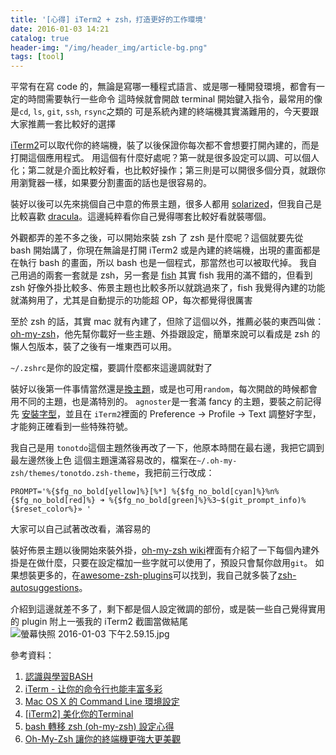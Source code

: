 ```yaml
---
title: '[心得] iTerm2 + zsh，打造更好的工作環境'
date: 2016-01-03 14:21
catalog: true
header-img: "/img/header_img/article-bg.png"
tags: [tool]
---
```

平常有在寫 code 的，無論是寫哪一種程式語言、或是哪一種開發環境，都會有一定的時間需要執行一些命令
這時候就會開啟 terminal 開始鍵入指令，最常用的像是`cd`, `ls`, `git`, `ssh`, `rsync`之類的
可是系統內建的終端機其實滿難用的，今天要跟大家推薦一套比較好的選擇

[iTerm2](https://www.iterm2.com/)可以取代你的終端機，裝了以後保證你每次都不會想要打開內建的，而是打開這個應用程式。
用這個有什麼好處呢？第一就是很多設定可以調、可以個人化；第二就是介面比較好看，也比較好操作；第三則是可以開很多個分頁，就跟你用瀏覽器一樣，如果要分割畫面的話也是很容易的。

裝好以後可以先來挑個自己中意的佈景主題，很多人都用 [solarized](http://ethanschoonover.com/solarized)，但我自己是比較喜歡 [dracula](https://zenorocha.github.io/dracula-theme/iterm/)。這邊純粹看你自己覺得哪套比較好看就裝哪個。

外觀都弄的差不多之後，可以開始來裝 zsh 了
zsh 是什麼呢？這個就要先從 bash 開始講了，你現在無論是打開 iTerm2 或是內建的終端機，出現的畫面都是在執行 bash 的畫面，所以 bash 也是一個程式，那當然也可以被取代掉。
我自己用過的兩套一套就是 zsh，另一套是 [fish](http://fishshell.com/)
其實 fish 我用的滿不錯的，但看到 zsh 好像外掛比較多、佈景主題也比較多所以就跳過來了，fish 我覺得內建的功能就滿夠用了，尤其是自動提示的功能超 OP，每次都覺得很厲害

至於 zsh 的話，其實 mac 就有內建了，但除了這個以外，推薦必裝的東西叫做：[oh-my-zsh](https://github.com/robbyrussell/oh-my-zsh)，他先幫你載好一些主題、外掛跟設定，簡單來說可以看成是 zsh 的懶人包版本，裝了之後有一堆東西可以用。

`~/.zshrc`是你的設定檔，要調什麼都來這邊調就對了

裝好以後第一件事情當然還是[換主題](https://github.com/robbyrussell/oh-my-zsh/wiki/themes)，或是也可用`random`，每次開啟的時候都會用不同的主題，也是滿特別的。
`agnoster`是一套滿 fancy 的主題，要裝之前記得先 [安裝字型](https://github.com/powerline/fonts)，並且在 `iTerm2`裡面的 Preference -> Profile -> Text 調整好字型，才能夠正確看到一些特殊符號。

我自己是用 `tonotdo`這個主題然後再改了一下，他原本時間在最右邊，我把它調到最左邊然後上色
這個主題還滿容易改的，檔案在`~/.oh-my-zsh/themes/tonotdo.zsh-theme`，我把前三行改成：
```
PROMPT='%{$fg_no_bold[yellow]%}[%*] %{$fg_no_bold[cyan]%}%n%{$fg_no_bold[red]%} ➜ %{$fg_no_bold[green]%}%3~$(git_prompt_info)%{$reset_color%}» '
```
大家可以自己試著改改看，滿容易的

裝好佈景主題以後開始來裝外掛，[oh-my-zsh wiki](https://github.com/robbyrussell/oh-my-zsh/wiki/Plugins)裡面有介紹了一下每個內建外掛是在做什麼，只要在設定檔加一些字就可以使用了，預設只會幫你啟用`git`。
如果想裝更多的，在[awesome-zsh-plugins](https://github.com/unixorn/awesome-zsh-plugins)可以找到，我自己就多裝了[zsh-autosuggestions](https://github.com/tarruda/zsh-autosuggestions)。

介紹到這邊就差不多了，剩下都是個人設定微調的部份，或是裝一些自己覺得實用的 plugin
附上一張我的 iTerm2 截圖當做結尾
![螢幕快照 2016-01-03 下午2.59.15.jpg](http://user-image.logdown.io/user/7013/blog/6977/post/402147/fEGlo1qnSLOxyKl8Lcv0_%E8%9E%A2%E5%B9%95%E5%BF%AB%E7%85%A7%202016-01-03%20%E4%B8%8B%E5%8D%882.59.15.jpg)



參考資料：
1. [認識與學習BASH](http://linux.vbird.org/linux_basic/0320bash.php#bash)
2. [iTerm - 让你的命令行也能丰富多彩](http://swiftcafe.io/2015/07/25/iterm)
3. [ Mac OS X 的 Command Line 環境設定](http://blog.littlelin.info/posts/2014/01/05/mac-os-x-command-line-environment-setup)
4. [[iTerm2] 美化你的Terminal](http://ucheng.logdown.com/posts/2013/10/30/spruce-up-your-terminal)
5. [bash 轉移 zsh (oh-my-zsh) 設定心得](http://icarus4.logdown.com/posts/177661-from-bash-to-zsh-setup-tips)
6. [Oh-My-Zsh 讓你的終端機更強大更美觀](http://iphone4.tw/forums/showthread.php?t=206652)